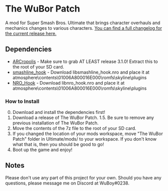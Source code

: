 # The WuBor Patch

A mod for Super Smash Bros. Ultimate that brings character overhauls and mechanics changes to various characters. [You can find a full changelog for the current release here.](https://docs.google.com/document/d/1t0nvUXDJA4nYl3URAfJ0BPBpUWSaeyBb6TJmhpSQajU)

## Dependencies

* [ARCropolis](https://github.com/Raytwo/ARCropolis) - Make sure to grab AT LEAST release 3.1.0! Extract this to the root of your SD card.
* [smashline_hook](https://github.com/blu-dev/smashline_hook/releases/latest) - Download libsmashline_hook.nro and place it at atmosphere\contents\01006A800016E000\romfs\skyline\plugins
* [NRO_Hook](https://github.com/ultimate-research/nro-hook-plugin/releases/tag/v0.3.0) - Download libnro_hook.nro and place it at atmosphere\contents\01006A800016E000\romfs\skyline\plugins

### How to Install

0. Download and install the dependencies first!
1. Download a release of The WuBor Patch.
1.5. Be sure to remove any previous installation of The WuBor Patch.
2. Move the contents of the 7z file to the root of your SD card.
3. If you changed the location of your mods workspace, move "The WuBor Patch" folder in Ultimate/mods/ to your workspace. If you don't know what that is, then you should be good to go!
4. Boot up the game and enjoy!

## Notes

Please don't use any part of this project for your own. Should you have any questions, please message me on Discord at WuBoy#0238.
